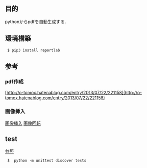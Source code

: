 
## 目的

pythonからpdfを自動生成する.

## 環境構築

```
 $ pip3 install reportlab
```

## 参考
### pdf作成
[http://o-tomox.hatenablog.com/entry/2013/07/22/221158](http://o-tomox.hatenablog.com/entry/2013/07/22/221158)

### 画像挿入
[画像挿入](http://www.llul.info/entry/2016/11/07/python%E3%81%A7ReportLab%E3%82%92%E4%BD%BF%E3%81%A3%E3%81%9FPDF%E3%83%95%E3%82%A1%E3%82%A4%E3%83%AB%E3%81%AE%E4%BD%9C%E3%82%8A%E6%96%B9%E3%80%9C%E3%81%9D%E3%81%AE%EF%BC%92%E3%80%9C)
[画像回転](http://symfoware.blog68.fc2.com/blog-entry-1533.html)

## test
[参照](https://qiita.com/hoto17296/items/fa0166728177e676cd36)

```
 $  python -m unittest discover tests
```